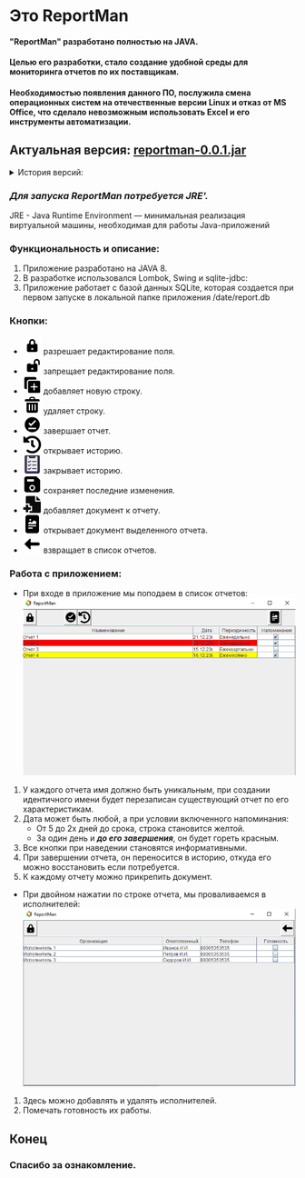 # Это ReportMan 
#### "ReportMan"  разработано полностью на JAVA.
#### Целью его разработки, стало создание удобной среды для мониторинга отчетов по их поставщикам.
#### Необходимостью появления данного ПО, послужила смена операционных систем на отечественные версии Linux  и отказ от MS Office, что сделало невозможным использовать Excel и его инструменты автоматизации.

## Актуальная версия: [reportman-0.0.1.jar](reportman-0.0.1.jar)
<details><summary> История версий:</summary>

- 14.12.2023г. [reportman-0.0.1.jar](reportman-0.0.1.jar). 

</details>


### *Для запуска ReportMan потребуется JRE'.*
JRE - Java Runtime Environment — минимальная реализация виртуальной машины, необходимая для работы Java-приложений

### Функциональность и описание: 
1. Приложение разработано на JAVA 8.
2. В разработке использовался Lombok, Swing и sqlite-jdbc:
2. Приложение работает с базой данных SQLite, которая создается при первом запуске в локальной папке приложения /date/report.db
### Кнопки:
  - ![кнопка](src/main/resources/com.fiatalis/image/buttonEditableLock.png) разрешает редактирование поля.
  - ![кнопка](src/main/resources/com.fiatalis/image/buttonEditableUnlock.png) запрещает редактирование поля.
  - ![кнопка](src/main/resources/com.fiatalis/image/buttonCreate.png) добавляет новую строку.
  - ![кнопка](src/main/resources/com.fiatalis/image/buttonDelete.png) удаляет строку.
  - ![кнопка](src/main/resources/com.fiatalis/image/buttonComplete.png) завершает отчет.
  - ![кнопка](src/main/resources/com.fiatalis/image/buttonHistory.png) открывает историю.
  - ![кнопка](src/main/resources/com.fiatalis/image/buttonHistoryClose.png) закрывает историю.
  - ![кнопка](src/main/resources/com.fiatalis/image/buttonSave.png) сохраняет последние изменения.
  - ![кнопка](src/main/resources/com.fiatalis/image/buttonAddFile.png) добавляет документ к отчету.
  - ![кнопка](src/main/resources/com.fiatalis/image/buttonOpenFile.png) открывает документ выделенного отчета.
  - ![кнопка](src/main/resources/com.fiatalis/image/buttonBack.png) взвращает в список отчетов.

### Работа с приложением:
- При входе в приложение мы поподаем в список отчетов:
![Отчеты](report_list.png)
1. У каждого отчета имя должно быть уникальным, при создании идентичного имени будет перезаписан существующий отчет по его характеристикам.
2. Дата может быть любой, а при условии включенного напоминания:
   - От 5 до 2х дней до срока, строка становится желтой.
   - За один день и ***до его завершения***, он будет гореть красным.
3. Все кнопки при наведении становятся информативными.
4. При завершении отчета, он переносится в историю, откуда его можно восстановить если потребуется. 
5. К каждому отчету можно прикрепить документ.
- При двойном нажатии по строке отчета, мы проваливаемся в исполнителей:
![Исполнители](executor_list.png)
1. Здесь можно добавлять и удалять исполнителей.
2. Помечать готовность их работы.
## Конец
### Спасибо за ознакомление.




